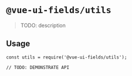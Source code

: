 # `@vue-ui-fields/utils`

> TODO: description

## Usage

```
const utils = require('@vue-ui-fields/utils');

// TODO: DEMONSTRATE API
```
